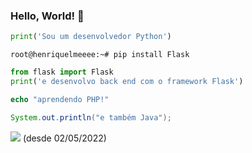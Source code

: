 ### Hello, World! 👋

 ```python
 print('Sou um desenvolvedor Python')
 ```
 ```console
 root@henriquelmeeee:~# pip install Flask
 ``` 
 ```python
 from flask import Flask
 print('e desenvolvo back end com o framework Flask')
 ```
 ```php
echo "aprendendo PHP!"
 ```
 ```java
 System.out.println("e também Java");
 ```
![](https://komarev.com/ghpvc/?username=henriquelmeeee) (desde 02/05/2022)
<!--
**henriquelmeeee/henriquelmeeee** is a ✨ _special_ ✨ repository because its `README.md` (this file) appears on your GitHub profile.

Here are some ideas to get you started:

- 🔭 I’m currently working on ...
- 🌱 I’m currently learning ...
- 👯 I’m looking to collaborate on ...
- 🤔 I’m looking for help with ...
- 💬 Ask me about ...
- 📫 How to reach me: ...
- 😄 Pronouns: ...
- ⚡ Fun fact: ...
-->
